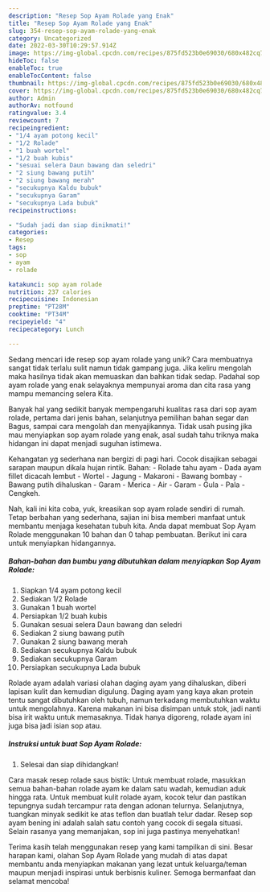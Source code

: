 ```yaml
---
description: "Resep Sop Ayam Rolade yang Enak"
title: "Resep Sop Ayam Rolade yang Enak"
slug: 354-resep-sop-ayam-rolade-yang-enak
category: Uncategorized
date: 2022-03-30T10:29:57.914Z
image: https://img-global.cpcdn.com/recipes/875fd523b0e69030/680x482cq70/sop-ayam-rolade-foto-resep-utama.jpg
hideToc: false
enableToc: true
enableTocContent: false
thumbnail: https://img-global.cpcdn.com/recipes/875fd523b0e69030/680x482cq70/sop-ayam-rolade-foto-resep-utama.jpg
cover: https://img-global.cpcdn.com/recipes/875fd523b0e69030/680x482cq70/sop-ayam-rolade-foto-resep-utama.jpg
author: Admin
authorAv: notfound
ratingvalue: 3.4
reviewcount: 7
recipeingredient:
- "1/4 ayam potong kecil"
- "1/2 Rolade"
- "1 buah wortel"
- "1/2 buah kubis"
- "sesuai selera Daun bawang dan seledri"
- "2 siung bawang putih"
- "2 siung bawang merah"
- "secukupnya Kaldu bubuk"
- "secukupnya Garam"
- "secukupnya Lada bubuk"
recipeinstructions:

- "Sudah jadi dan siap dinikmati!"
categories:
- Resep
tags:
- sop
- ayam
- rolade

katakunci: sop ayam rolade 
nutrition: 237 calories
recipecuisine: Indonesian
preptime: "PT28M"
cooktime: "PT34M"
recipeyield: "4"
recipecategory: Lunch

---
```





Sedang mencari ide resep sop ayam rolade yang unik? Cara membuatnya sangat tidak terlalu sulit namun tidak gampang juga. Jika keliru mengolah maka hasilnya tidak akan memuaskan dan bahkan tidak sedap. Padahal sop ayam rolade yang enak selayaknya mempunyai aroma dan cita rasa yang mampu memancing selera Kita.





Banyak hal yang sedikit banyak mempengaruhi kualitas rasa dari sop ayam rolade, pertama dari jenis bahan, selanjutnya pemilihan bahan segar dan Bagus, sampai cara mengolah dan menyajikannya. Tidak usah pusing jika mau menyiapkan sop ayam rolade yang enak,      asal sudah tahu triknya maka hidangan ini dapat menjadi suguhan istimewa.














Kehangatan yg sederhana nan bergizi di pagi hari. Cocok disajikan sebagai sarapan maupun dikala hujan rintik. Bahan: - Rolade tahu ayam - Dada ayam fillet dicacah lembut - Wortel - Jagung - Makaroni - Bawang bombay - Bawang putih dihaluskan - Garam - Merica - Air - Garam - Gula - Pala - Cengkeh.






Nah, kali ini kita coba, yuk, kreasikan sop ayam rolade sendiri di rumah. Tetap berbahan yang sederhana, sajian ini bisa memberi manfaat untuk membantu menjaga kesehatan tubuh kita. Anda dapat membuat Sop Ayam Rolade menggunakan 10 bahan dan 0 tahap pembuatan. Berikut ini cara untuk menyiapkan hidangannya.

<!--inarticleads1-->

##### Bahan-bahan dan bumbu yang dibutuhkan dalam menyiapkan Sop Ayam Rolade:

1. Siapkan 1/4 ayam potong kecil
1. Sediakan 1/2 Rolade
1. Gunakan 1 buah wortel
1. Persiapkan 1/2 buah kubis
1. Gunakan sesuai selera Daun bawang dan seledri
1. Sediakan 2 siung bawang putih
1. Gunakan 2 siung bawang merah
1. Sediakan secukupnya Kaldu bubuk
1. Sediakan secukupnya Garam
1. Persiapkan secukupnya Lada bubuk


Rolade ayam adalah variasi olahan daging ayam yang dihaluskan, diberi lapisan kulit dan kemudian digulung. Daging ayam yang kaya akan protein tentu sangat dibutuhkan oleh tubuh, namun terkadang membutuhkan waktu untuk mengolahnya. Karena makanan ini bisa disimpan untuk stok, jadi nanti bisa irit waktu untuk memasaknya. Tidak hanya digoreng, rolade ayam ini juga bisa jadi isian sop atau. 

<!--inarticleads2-->

##### Instruksi untuk buat Sop Ayam Rolade:


1. Selesai dan siap dihidangkan!

Cara masak resep rolade saus bistik: Untuk membuat rolade, masukkan semua bahan-bahan rolade ayam ke dalam satu wadah, kemudian aduk hingga rata. Untuk membuat kulit rolade ayam, kocok telur dan pastikan tepungnya sudah tercampur rata dengan adonan telurnya. Selanjutnya, tuangkan minyak sedikit ke atas teflon dan buatlah telur dadar. Resep sop ayam bening ini adalah salah satu contoh yang cocok di segala situasi. Selain rasanya yang memanjakan, sop ini juga pastinya menyehatkan! 

Terima kasih telah menggunakan resep yang kami tampilkan di sini. Besar harapan kami, olahan Sop Ayam Rolade yang mudah di atas dapat membantu anda menyiapkan makanan yang lezat untuk keluarga/teman maupun menjadi inspirasi untuk berbisnis kuliner. Semoga bermanfaat dan selamat mencoba!
